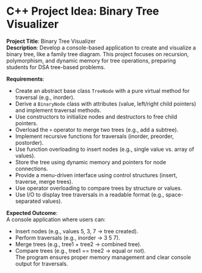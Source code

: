 # C++ Project Idea: Binary Tree Visualizer

**Project Title**: Binary Tree Visualizer  
**Description**: Develop a console-based application to create and visualize a binary tree, like a family tree diagram. This project focuses on recursion, polymorphism, and dynamic memory for tree operations, preparing students for DSA tree-based problems.

**Requirements**:
- Create an abstract base class `TreeNode` with a pure virtual method for traversal (e.g., inorder).
- Derive a `BinaryNode` class with attributes (value, left/right child pointers) and implement traversal methods.
- Use constructors to initialize nodes and destructors to free child pointers.
- Overload the `+` operator to merge two trees (e.g., add a subtree).
- Implement recursive functions for traversals (inorder, preorder, postorder).
- Use function overloading to insert nodes (e.g., single value vs. array of values).
- Store the tree using dynamic memory and pointers for node connections.
- Provide a menu-driven interface using control structures (insert, traverse, merge trees).
- Use operator overloading to compare trees by structure or values.
- Use I/O to display tree traversals in a readable format (e.g., space-separated values).

**Expected Outcome**:  
A console application where users can:  
- Insert nodes (e.g., values 5, 3, 7 → tree created).  
- Perform traversals (e.g., inorder → 3 5 7).  
- Merge trees (e.g., tree1 + tree2 → combined tree).  
- Compare trees (e.g., tree1 == tree2 → equal or not).  
The program ensures proper memory management and clear console output for traversals.